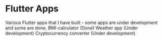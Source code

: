 # Flutter Apps
Various Flutter apps that I have built - some apps are under development and some are done.
BMI-calculator (Done)
Weather app (Under development)
Cryptocurrency converter (Under development)

